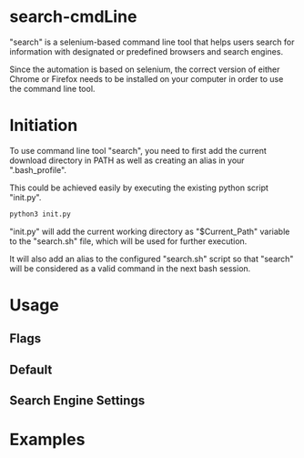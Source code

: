 # search-cmdLine

"search" is a selenium-based command line tool that helps users search for information with designated or predefined browsers and search engines. 

Since the automation is based on selenium, the correct version of either Chrome or Firefox needs to be installed on your computer in order to use the command line tool.

# Initiation
To use command line tool "search", you need to first add the current download directory in PATH as well as creating an alias in your ".bash_profile". 

This could be achieved easily by executing the existing python script "init.py".

```bash
python3 init.py
```

"init.py" will add the current working directory as "$Current_Path" variable to the "search.sh" file, which will be used for further execution. 

It will also add an alias to the configured "search.sh" script so that "search" will be considered as a valid command in the next bash session.

# Usage

## Flags

## Default

## Search Engine Settings

# Examples

